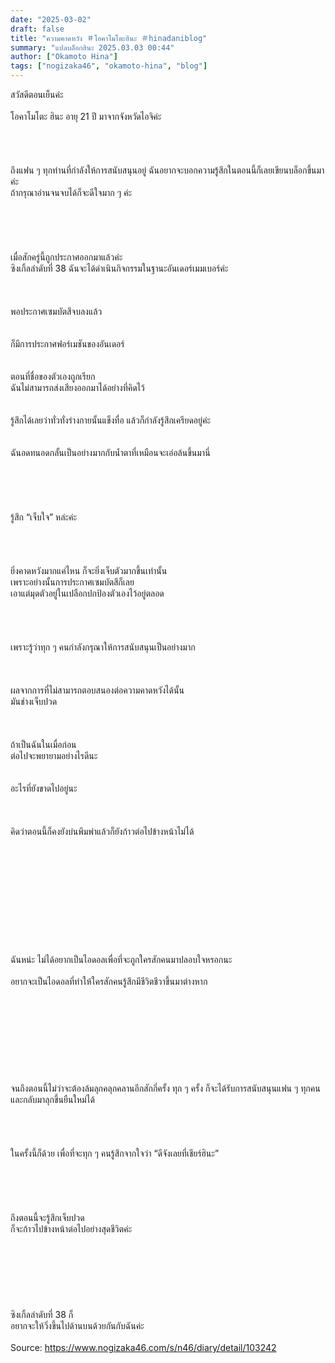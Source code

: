 ```yaml
---
date: "2025-03-02"
draft: false
title: "ความคาดหวัง ＃โอคาโมโตะฮินะ ＃hinadaniblog"
summary: "แปลบล็อกฮินะ 2025.03.03 00:44"
author: ["Okamoto Hina"]
tags: ["nogizaka46", "okamoto-hina", "blog"]
---
```


สวัสดีตอนเย็นค่ะ\
\
โอคาโมโตะ ฮินะ อายุ 21 ปี มาจากจังหวัดไอจิค่ะ\
\
\
\
\
ถึงแฟน ๆ ทุกท่านที่กำลังให้การสนับสนุนอยู่ ฉันอยากจะบอกความรู้สึกในตอนนี้ก็เลยเขียนบล็อกขึ้นมาค่ะ\
ถ้ากรุณาอ่านจนจบได้ก็จะดีใจมาก ๆ ค่ะ\
\
\
\
\
\
เมื่อสักครู่นี้ถูกประกาศออกมาแล้วค่ะ\
ซิงเกิ้ลลำดับที่ 38 ฉันจะได้ดำเนินกิจกรรมในฐานะอันเดอร์เมมเบอร์ค่ะ\
\
\
\
พอประกาศเซมบัตสึจบลงแล้ว\
\
\
ก็มีการประกาศฟอร์เมชันของอันเดอร์\
\
\
ตอนที่ชื่อของตัวเองถูกเรียก\
ฉันไม่สามารถส่งเสียงออกมาได้อย่างที่คิดไว้\
\
\
รู้สึกได้เลยว่าทั่วทั่งร่างกายนั้นแข็งทื่อ แล้วก็กำลังรู้สึกเครียดอยู่ค่ะ\
\
\
ฉันอดทนอดกลั้นเป็นอย่างมากกับน้ำตาที่เหมือนจะเอ่อล้นขึ้นมานี่\
\
\
\
\
\
รู้สึก “เจ็บใจ” หล่ะค่ะ\
\
\
\
\
ยิ่งคาดหวังมากแค่ไหน ก็จะยิ่งเจ็บตัวมากขึ้นเท่านั้น\
เพราะอย่างนั้นการประกาศเซมบัตสึก็เลย\
เอาแต่มุดตัวอยู่ในเปลือกปกป้องตัวเองไว้อยู่ตลอด\
\
\
\
\
เพราะรู้ว่าทุก ๆ คนกำลังกรุณาให้การสนับสนุนเป็นอย่างมาก\
\
\
\
ผลจากการที่ไม่สามารถตอบสนองต่อความคาดหวังได้นั้น\
มันช่างเจ็บปวด\
\
\
\
ถ้าเป็นฉันในเมื่อก่อน\
ต่อไปจะพยายามอย่างไรดีนะ\
\
\
อะไรที่ยังขาดไปอยู่นะ\
\
\
\
คิดว่าตอนนี้ก็คงยังบ่นพึมพำแล้วก็ยังก้าวต่อไปข้างหน้าไม่ได้\
\
\
\
\
\
\
\
\
\
\
\
ฉันหน่ะ ไม่ได้อยากเป็นไอดอลเพื่อที่จะถูกใครสักคนมาปลอบใจหรอกนะ\
\
อยากจะเป็นไอดอลที่ทำให้ใครสักคนรู้สึกมีชีวิตชีวาขึ้นมาต่างหาก\
\
\
\
\
\
\
\
\
\
จนถึงตอนนี้ไม่ว่าจะต้องล้มลุกคลุกคลานอีกสักกี่ครั้ง ทุก ๆ ครั้ง ก็จะได้รับการสนับสนุนแฟน ๆ ทุกคน และกลับมาลุกขึ้นยืนใหม่ได้\
\
\
\
\
ในครั้งนี้ก็ด้วย เพื่อที่จะทุก ๆ คนรู้สึกจากใจว่า “ดีจังเลยที่เชียร์ฮินะ”\
\
\
\
\
\
ถึงตอนนี้จะรู้สึกเจ็บปวด\
ก็จะก้าวไปข้างหน้าต่อไปอย่างสุดชีวิตค่ะ\
\
\
\
\
\
\
\
ซิงเกิ้ลลำดับที่ 38 ก็\
อยากจะให้วิ่งขึ้นไปด้านบนด้วยกันกับฉันค่ะ\
\
Source: https://www.nogizaka46.com/s/n46/diary/detail/103242
